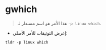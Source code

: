 # gwhich

> هذا الأمر هو اسم مستعار لـ `-p linux which`.

- إعرض التوثيقات للأمر الأصلي:

`tldr -p linux which`
